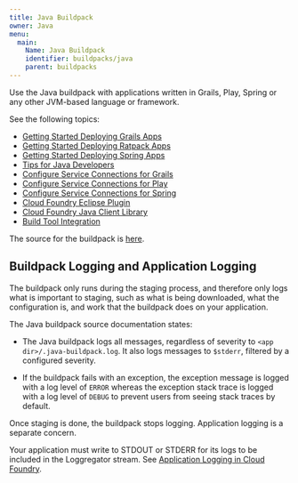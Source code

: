 ```yaml
---
title: Java Buildpack
owner: Java
menu:
  main:
    Name: Java Buildpack
    identifier: buildpacks/java
    parent: buildpacks
---
```




Use the Java buildpack with applications written in Grails, Play, Spring or any
other JVM-based language or framework.

See the following topics:

* [Getting Started Deploying Grails Apps](./gsg-grails.html)
* [Getting Started Deploying Ratpack Apps](./gsg-ratpack.html)
* [Getting Started Deploying Spring Apps](./gsg-spring.html)
* [Tips for Java Developers](./java-tips.html)
* [Configure Service Connections for Grails](./grails-service-bindings.html)
* [Configure Service Connections for Play](./play-service-bindings.html)
* [Configure Service Connections for Spring](./spring-service-bindings.html)
* [Cloud Foundry Eclipse Plugin](./sts.html)
* [Cloud Foundry Java Client Library](./java-client.html)
* [Build Tool Integration](./build-tool-int.html)

The source for the buildpack is [here](https://github.com/cloudfoundry/java-buildpack).

## Buildpack Logging and Application Logging ##

The buildpack only runs during the staging process, and therefore only logs
what is important to staging, such as what is being downloaded, what the
configuration is, and work that the buildpack does on your application.

The Java buildpack source documentation states:

* The Java buildpack logs all messages, regardless of severity to
`<app dir>/.java-buildpack.log`.
	It also logs messages to `$stderr`, filtered by a configured severity.

* If the buildpack fails with an exception, the exception message is logged with
a log level of `ERROR` whereas the exception stack trace is logged with a log
level of `DEBUG` to prevent users from seeing stack traces by default.

Once staging is done, the buildpack stops logging.
Application logging is a separate concern.

Your application must write to STDOUT or STDERR for its logs to be included in
the Loggregator stream.
See [Application Logging in Cloud Foundry](../../devguide/deploy-apps/streaming-logs.html).









